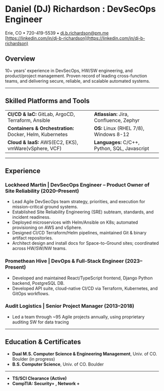 # Daniel (DJ) Richardson : DevSecOps Engineer

Erie, CO • 720-419-5539 • [dj.b.richardson@pm.me](mailto:dj.b.richardson@pm.me) [https://linkedin.com/in/dj-b-richardson](https://linkedin.com/in/dj-b-richardson)

## Overview
10+ years’ experience in DevSecOps, HW/SW engineering, and product/project management. Proven record of leading cross-function teams, and delivering secure, reliable, and scalable automated systems.

---

## Skilled Platforms and Tools

|                                  |                  |
|------------------------------------------------------|---------------------------------------|
| **CI/CD & IaC:** GitLab, ArgoCD, Terraform, Ansible  | **Atlassian:** Jira, Confluence, Zephyr      |
| **Containers & Orchestration:** Docker, Helm, Kubernetes | **OS:** Linux (RHEL 7/8), Windows 8-12|
| **Cloud & IaaS:** AWS(EC2, EKS), vmWare(vSphere, VCF)  | **Languages:** C/C++, Python, SQL, Javascript          |


---

## Experience

### Lockheed Martin | DevSecOps Engineer – Product Owner of Site Reliability (2020–Present)
- Lead Agile DevSecOps team strategy, priorities, and execution for mission-critical ground systems.  
- Established Site Reliability Engineering (SRE) subteam, standards, and incident readiness.  
- Deployed microservices with Helm/Ansible on K8s; automated provisioning on AWS and vSphere.  
- Designed CI/CD Terraform/Helm pipelines, maintained Git & binary artifact repositories.  
- Architect design and install docs for Space-to-Ground sites; coordinated across HW/SW/NW teams.

### Promethean Hive | DevOps & Full-Stack Engineer (2023–Present)
- Developed and maintained React/TypeScript frontend, Django Python backend, PostgreSQL DB.  
- Developed API suite, cloud-native CI/CD via Terraform, Kubernetes, and GitOps workflows.  

### Audit Logistics | Senior Project Manager (2013–2018)
- Led a team through ~95 Agile projects annually, using proprietary auditing SW for data tracing 

---

## Education & Certificates
- **Dual M.S. Computer Science & Engineering Management**, Univ. of CO. Boulder (in progress)
- **B.S. Computer Science**, Univ. of CO. Boulder  
---
- **TS/SCI Clearance (Active)**  
- **CompTIA: Security+ , Network +**